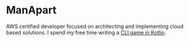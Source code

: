 # ManApart

AWS certified developer focused on architecting and implementing cloud based solutions. I spend my free time writing a [CLI game in Kotlin](https://github.com/ManApart/QuestCommand).
